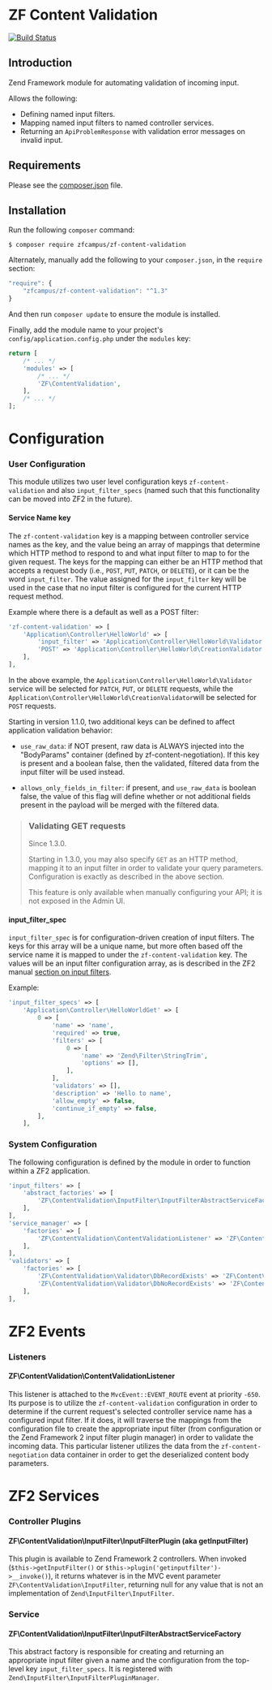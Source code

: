 ZF Content Validation
=====================

[![Build Status](https://travis-ci.org/zfcampus/zf-content-validation.png)](https://travis-ci.org/zfcampus/zf-content-validation)

Introduction
------------

Zend Framework module for automating validation of incoming input.

Allows the following:

- Defining named input filters.
- Mapping named input filters to named controller services.
- Returning an `ApiProblemResponse` with validation error messages on invalid input.

Requirements
------------
  
Please see the [composer.json](composer.json) file.

Installation
------------

Run the following `composer` command:

```console
$ composer require zfcampus/zf-content-validation
```

Alternately, manually add the following to your `composer.json`, in the `require` section:

```javascript
"require": {
    "zfcampus/zf-content-validation": "^1.3"
}
```

And then run `composer update` to ensure the module is installed.

Finally, add the module name to your project's `config/application.config.php` under the `modules`
key:

```php
return [
    /* ... */
    'modules' => [
        /* ... */
        'ZF\ContentValidation',
    ],
    /* ... */
];
```

Configuration
=============

### User Configuration

This module utilizes two user level configuration keys `zf-content-validation` and also
`input_filter_specs` (named such that this functionality can be moved into ZF2 in the future).

#### Service Name key

The `zf-content-validation` key is a mapping between controller service names as the key, and the
value being an array of mappings that determine which HTTP method to respond to and what input
filter to map to for the given request.  The keys for the mapping can either be an HTTP method that
accepts a request body (i.e., `POST`, `PUT`, `PATCH`, or `DELETE`), or it can be the word
`input_filter`. The value assigned for the `input_filter` key will be used in the case that no input
filter is configured for the current HTTP request method.

Example where there is a default as well as a POST filter:

```php
'zf-content-validation' => [
    'Application\Controller\HelloWorld' => [
        'input_filter' => 'Application\Controller\HelloWorld\Validator',
        'POST' => 'Application\Controller\HelloWorld\CreationValidator',
    ],
],
```

In the above example, the `Application\Controller\HelloWorld\Validator` service will be selected for
`PATCH`, `PUT`, or `DELETE` requests, while the `Application\Controller\HelloWorld\CreationValidator`will be selected for `POST` requests.

Starting in version 1.1.0, two additional keys can be defined to affect application validation
behavior:

- `use_raw_data`: if NOT present, raw data is ALWAYS injected into the "BodyParams" container (defined
  by zf-content-negotiation).  If this key is present and a boolean false, then the validated,
  filtered data from the input filter will be used instead.

- `allows_only_fields_in_filter`: if present, and `use_raw_data` is boolean false, the value of this
  flag will define whether or not additional fields present in the payload will be merged with the
  filtered data.

> ### Validating GET requests
>
> Since 1.3.0.
>
> Starting in 1.3.0, you may also specify `GET` as an HTTP method, mapping it to
> an input filter in order to validate your query parameters. Configuration is
> exactly as described in the above section.
>
> This feature is only available when manually configuring your API; it is not
> exposed in the Admin UI.

#### input_filter_spec

`input_filter_spec` is for configuration-driven creation of input filters.  The keys for this array
will be a unique name, but more often based off the service name it is mapped to under the
`zf-content-validation` key.  The values will be an input filter configuration array, as is
described in the ZF2 manual [section on input
filters](http://zf2.readthedocs.org/en/latest/modules/zend.input-filter.intro.html).

Example:

```php
'input_filter_specs' => [
    'Application\Controller\HelloWorldGet' => [
        0 => [
            'name' => 'name',
            'required' => true,
            'filters' => [
                0 => [
                    'name' => 'Zend\Filter\StringTrim',
                    'options' => [],
                ],
            ],
            'validators' => [],
            'description' => 'Hello to name',
            'allow_empty' => false,
            'continue_if_empty' => false,
        ],
    ],
```

### System Configuration

The following configuration is defined by the module in order to function within a ZF2 application.

```php
'input_filters' => [
    'abstract_factories' => [
        'ZF\ContentValidation\InputFilter\InputFilterAbstractServiceFactory',
    ],
],
'service_manager' => [
    'factories' => [
        'ZF\ContentValidation\ContentValidationListener' => 'ZF\ContentValidation\ContentValidationListenerFactory',
    ],
],
'validators' => [
    'factories' => [
        'ZF\ContentValidation\Validator\DbRecordExists' => 'ZF\ContentValidation\Validator\Db\RecordExistsFactory',
        'ZF\ContentValidation\Validator\DbNoRecordExists' => 'ZF\ContentValidation\Validator\Db\NoRecordExistsFactory',
    ],
],
```

ZF2 Events
==========

### Listeners

#### ZF\ContentValidation\ContentValidationListener

This listener is attached to the `MvcEvent::EVENT_ROUTE` event at priority `-650`.  Its purpose is
to utilize the `zf-content-validation` configuration in order to determine if the current request's
selected controller service name has a configured input filter.  If it does, it will traverse the
mappings from the configuration file to create the appropriate input filter (from configuration or
the Zend Framework 2 input filter plugin manager) in order to validate the incoming data.  This
particular listener utilizes the data from the `zf-content-negotiation` data container in order to
get the deserialized content body parameters.

ZF2 Services
============

### Controller Plugins

#### ZF\ContentValidation\InputFilter\InputFilterPlugin (aka getInputFilter)

This plugin is available to Zend Framework 2 controllers. When invoked (`$this->getInputFilter()` or
`$this->plugin('getinputfilter')->__invoke()`), it returns whatever is in the MVC event parameter
`ZF\ContentValidation\InputFilter`, returning null for any value that is not an implementation of
`Zend\InputFilter\InputFilter`.

### Service

#### ZF\ContentValidation\InputFilter\InputFilterAbstractServiceFactory

This abstract factory is responsible for creating and returning an appropriate input filter given
a name and the configuration from the top-level key `input_filter_specs`. It is registered with
`Zend\InputFilter\InputFilterPluginManager`.
